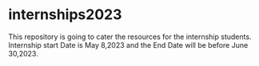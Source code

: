 # internships2023

This repository is going to cater the resources for the internship students. Internship start Date is May 8,2023 and the End Date will be before June 30,2023.
